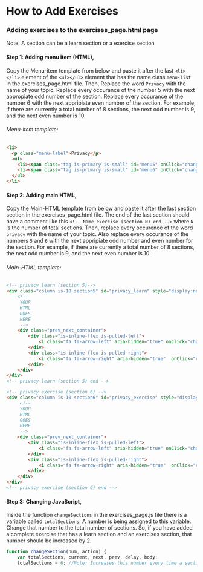 # How to Add Exercises


### Adding exercises to the exercises_page.html page
Note: A section can be a learn section or a exercise section
#### Step 1: Adding menu item (HTML),
Copy the Menu-item template from below and paste it after the last `<li></li>` element of the `<ul></ul>` element that has the name class `menu-list` in the exercises_page.html file. Then, Replace the word `Privacy` with the name of your topic. Replace every occurance of the number 5 with the next appropiate odd number of the section. Replace every occurance of the number 6 with the next appripiate even number of the section. For example, if there are currently a total number of 8 sections, the next odd number is 9, and the next even number is 10.

###### Menu-item template:
``` html
<li>
  <p class="menu-label">Privacy</p>
  <ul>
    <li><span class="tag is-primary is-small" id="menu5" onClick="changeSection('5','menu')">Learn</span></li>
    <li><span class="tag is-primary is-small" id="menu6" onClick="changeSection('6','menu')">Exercise</span></li>
  </ul>
</li>
```

#### Step 2: Adding main HTML,
Copy the Main-HTML template from below and paste it after the last section section in the exercises_page.html file. The end of the last section should have a comment like this `<!-- Name exercise (section N) end -->` where `N` is the number of total sections. Then, replace every occurence of the word `privacy` with the name of your topic. Also replace every occurance of the numbers `5` and `6` with the next appripiate odd number and even number for the section. For example, if there are currently a total number of 8 sections, the next odd number is 9, and the next even number is 10.   

###### Main-HTML template:
``` html
<!-- privacy learn (section 5)-->
<div class="column is-10 section5" id="privacy_learn" style="display:none">
    <!--
     YOUR
     HTML
     GOES
     HERE
     -->
    <div class="prev_next_container">
        <div class="is-inline-flex is-pulled-left">
            <i class="fa fa-arrow-left" aria-hidden="true" onClick="changeSection('5','prev')"></i>
        </div>
        <div class="is-inline-flex is-pulled-right">
            <i class="fa fa-arrow-right" aria-hidden="true"  onClick="changeSection('5','next')"></i>
        </div>
    </div>
</div>
<!-- privacy learn (section 5) end -->

<!-- privacy exercise (section 6) -->
<div class="column is-10 section6" id="privacy_exercise" style="display:none">
     <!--
     YOUR
     HTML
     GOES
     HERE
     -->
    <div class="prev_next_container">
        <div class="is-inline-flex is-pulled-left">
            <i class="fa fa-arrow-left" aria-hidden="true" onClick="changeSection('6','prev')"></i>
        </div>
        <div class="is-inline-flex is-pulled-right">
            <i class="fa fa-arrow-right" aria-hidden="true"  onClick="changeSection('6','next')"></i>
        </div>
    </div>
</div>
<!-- privacy exercise (section 6) end -->
```

#### Step 3: Changing JavaScript,
Inside the function `changeSections` in the exercises_page.js file there is a variable called `totalSections`. A number is being assigned to this variable. Change that number to the total number of sections. So, if you have added a complete exercise that has a learn section and an exercises section, that number should be increased by 2.
``` javascript
function changeSection(num, action) {
    var totalSections, current, next, prev, delay, body;
    totalSections = 6; //Note: Increases this number every time a section is added.
 ```
